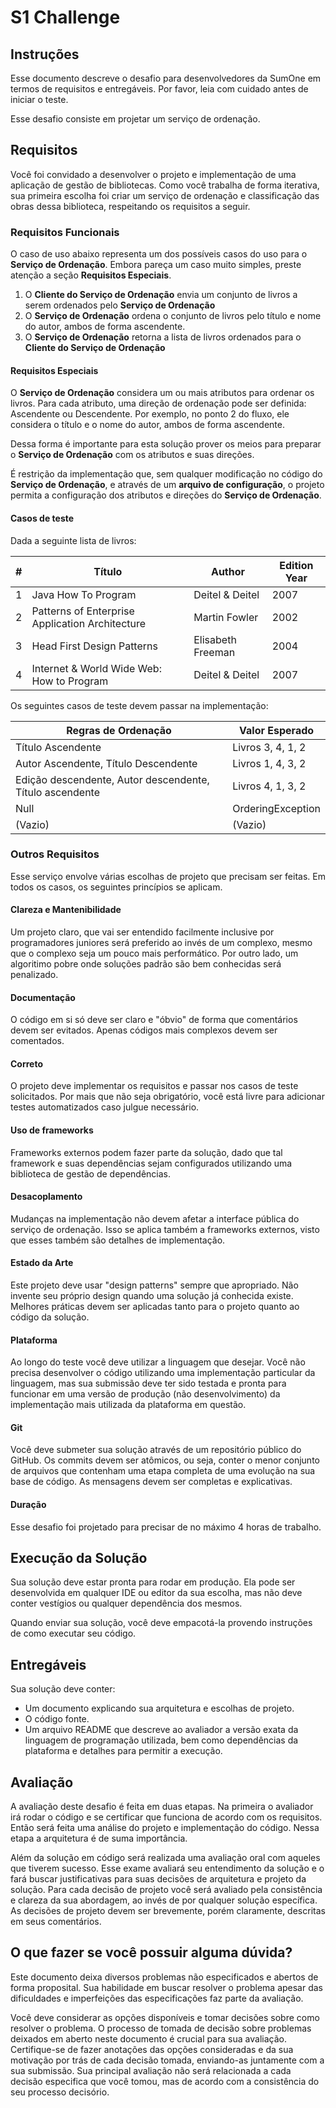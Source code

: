 # S1 Challenge

## Instruções

Esse documento descreve o desafio para desenvolvedores da SumOne em termos de
requisitos e entregáveis. Por favor, leia com cuidado antes de iniciar o teste.

Esse desafio consiste em projetar um serviço de ordenação.

## Requisitos

Você foi convidado a desenvolver o projeto e implementação de uma aplicação de
gestão de bibliotecas. Como você trabalha de forma iterativa, sua primeira
escolha foi criar um serviço de ordenação e classificação das obras dessa
biblioteca, respeitando os requisitos a seguir.


### Requisitos Funcionais

O caso de uso abaixo representa um dos possíveis casos do uso para o **Serviço
de Ordenação**. Embora pareça um caso muito simples, preste atenção a seção
**Requisitos Especiais**.

1. O **Cliente do Serviço de Ordenação** envia um conjunto de livros a serem
   ordenados pelo **Serviço de Ordenação**
2. O **Serviço de Ordenação** ordena o conjunto de livros pelo título e nome do
   autor, ambos de forma ascendente.
3. O **Serviço de Ordenação** retorna a lista de livros ordenados para o
   **Cliente do Serviço de Ordenação**

#### Requisitos Especiais

O **Serviço de Ordenação** considera um ou mais atributos para ordenar os
livros. Para cada atributo, uma direção de ordenação pode ser definida:
Ascendente ou Descendente. Por exemplo, no ponto 2 do fluxo, ele considera o
título e o nome do autor, ambos de forma ascendente.

Dessa forma é importante para esta solução prover os meios para preparar o
**Serviço de Ordenação** com os atributos e suas direções.

É restrição da implementação que, sem qualquer modificação no código do **Serviço
de Ordenação**, e através de um **arquivo de configuração**, o projeto permita 
a configuração dos atributos e direções do **Serviço de Ordenação**.

#### Casos de teste

Dada a seguinte lista de livros:

| #   | Título                                          | Author            | Edition Year |
| --- | ----------------------------------------------- | ----------------- | ------------ |
| 1   | Java How To Program                             | Deitel & Deitel   | 2007         |
| 2   | Patterns of Enterprise Application Architecture | Martin Fowler     | 2002         |
| 3   | Head First Design Patterns                      | Elisabeth Freeman | 2004         |
| 4   | Internet & World Wide Web: How to Program       | Deitel & Deitel   | 2007         |


Os seguintes casos de teste devem passar na implementação:

| Regras de Ordenação                                      | Valor Esperado    |
| -------------------------------------------------------- | ----------------- |
| Título Ascendente                                        | Livros 3, 4, 1, 2 |
| Autor Ascendente, Título Descendente                     | Livros 1, 4, 3, 2 |
| Edição descendente, Autor descendente, Título ascendente | Livros 4, 1, 3, 2 |
| Null                                                     | OrderingException |
| (Vazio)                                                  | (Vazio)           |


### Outros Requisitos

Esse serviço envolve várias escolhas de projeto que precisam ser feitas. Em
todos os casos, os seguintes princípios se aplicam.

#### Clareza e Mantenibilidade

Um projeto claro, que vai ser entendido facilmente inclusive por programadores
juniores será preferido ao invés de um complexo, mesmo que o complexo seja um
pouco mais performático. Por outro lado, um algoritimo pobre onde soluções
padrão são bem conhecidas será penalizado.

#### Documentação

O código em si só deve ser claro e "óbvio" de forma que comentários devem ser
evitados. Apenas códigos mais complexos devem ser comentados.

#### Correto

O projeto deve implementar os requisitos e passar nos casos de teste
solicitados. Por mais que não seja obrigatório, você está livre para adicionar
testes automatizados caso julgue necessário.

#### Uso de frameworks

Frameworks externos podem fazer parte da solução, dado que tal framework e suas
dependências sejam configurados utilizando uma biblioteca de gestão de
dependências.

#### Desacoplamento

Mudanças na implementação não devem afetar a interface pública do serviço de
ordenação. Isso se aplica também a frameworks externos, visto que esses também
são detalhes de implementação.

#### Estado da Arte

Este projeto deve usar "design patterns" sempre que apropriado. Não invente seu
próprio design quando uma solução já conhecida existe. Melhores práticas devem
ser aplicadas tanto para o projeto quanto ao código da solução.

#### Plataforma

Ao longo do teste você deve utilizar a linguagem que desejar. Você
não precisa desenvolver o código utilizando uma implementação particular da
linguagem, mas sua submissão deve ter sido testada e pronta para funcionar em
uma versão de produção (não desenvolvimento) da implementação mais utilizada da
plataforma em questão.

#### Git

Você deve submeter sua solução através de um repositório público do GitHub. Os
commits devem ser atômicos, ou seja, conter o menor conjunto de arquivos que
contenham uma etapa completa de uma evolução na sua base de código. As mensagens
devem ser completas e explicativas.

#### Duração

Esse desafio foi projetado para precisar de no máximo 4 horas de trabalho.

## Execução da Solução

Sua solução deve estar pronta para rodar em produção. Ela pode ser desenvolvida
em qualquer IDE ou editor da sua escolha, mas não deve conter vestígios ou
qualquer dependência dos mesmos.

Quando enviar sua solução, você deve empacotá-la provendo instruções de como
executar seu código.

## Entregáveis

Sua solução deve conter:

* Um documento explicando sua arquitetura e escolhas de projeto.
* O código fonte.
* Um arquivo README que descreve ao avaliador a versão exata da linguagem de
  programação utilizada, bem como dependências da plataforma e detalhes para
  permitir a execução.

## Avaliação

A avaliação deste desafio é feita em duas etapas. Na primeira o avaliador irá
rodar o código e se certificar que funciona de acordo com os requisitos. Então
será feita uma análise do projeto e implementação do código. Nessa etapa a
arquitetura é de suma importância.

Além da solução em código será realizada uma avaliação oral com aqueles que
tiverem sucesso. Esse exame avaliará seu entendimento da solução e o fará buscar
justificativas para suas decisões de arquitetura e projeto da solução. Para cada decisão
de projeto você será avaliado pela consistência e clareza da sua abordagem, ao
invés de por qualquer solução específica. As decisões de projeto devem ser
brevemente, porém claramente, descritas em seus comentários.

## O que fazer se você possuir alguma dúvida?

Este documento deixa diversos problemas não especificados e abertos de forma
proposital. Sua habilidade em buscar resolver o problema apesar das dificuldades
e imperfeições das especificações faz parte da avaliação.

Você deve considerar as opções disponíveis e tomar decisões sobre como resolver
o problema. O processo de tomada de decisão sobre problemas deixados em aberto
neste documento é crucial para sua avaliação. Certifique-se de fazer anotações
das opções consideradas e da sua motivação por trás de cada decisão tomada,
enviando-as juntamente com a sua submissão. Sua principal avaliação não será
relacionada a cada decisão especifica que você tomou, mas de acordo com a
consistência do seu processo decisório.
